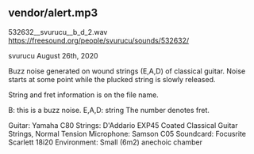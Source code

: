 ## vendor/alert.mp3

532632__svurucu__b_d_2.wav <https://freesound.org/people/svurucu/sounds/532632/>

svurucu
August 26th, 2020

Buzz noise generated on wound strings (E,A,D) of classical guitar. Noise starts at some point while the plucked string is slowly released.

String and fret information is on the file name.

B: this is a buzz noise.
E,A,D: string
The number denotes fret.

Guitar: Yamaha C80
Strings: D'Addario EXP45 Coated Classical Guitar Strings, Normal Tension
Microphone: Samson C05
Soundcard: Focusrite Scarlett 18i20
Environment: Small (6m2) anechoic chamber
